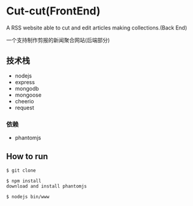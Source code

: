 # Cut-cut(FrontEnd)
A RSS website able to cut and edit articles making collections.(Back End)

一个支持制作剪报的新闻聚合网站(后端部分)

## 技术栈
+ nodejs
+ express
+ mongodb
+ mongoose
+ cheerio
+ request

### 依赖
+ phantomjs

## How to run
```
$ git clone
```
```
$ npm install
download and install phantomjs
```
```
$ nodejs bin/www
```